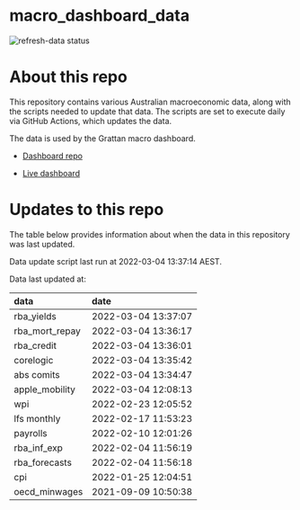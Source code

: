 
<!-- README.md is generated from README.Rmd. Please edit that file -->

# macro\_dashboard\_data

<!-- badges: start -->

![refresh-data
status](https://github.com/grattan/macro_dashboard_data/workflows/refresh-data/badge.svg)

<!-- badges: end -->

# About this repo

This repository contains various Australian macroeconomic data, along
with the scripts needed to update that data. The scripts are set to
execute daily via GitHub Actions, which updates the data.

The data is used by the Grattan macro dashboard.

  - [Dashboard repo](https://github.com/grattan/macrodashboard)

  - [Live dashboard](https://mattcowgill.shinyapps.io/macrodashboard/)

# Updates to this repo

The table below provides information about when the data in this
repository was last updated.

Data update script last run at 2022-03-04 13:37:14 AEST.

Data last updated at:

| data             | date                |
| :--------------- | :------------------ |
| rba\_yields      | 2022-03-04 13:37:07 |
| rba\_mort\_repay | 2022-03-04 13:36:17 |
| rba\_credit      | 2022-03-04 13:36:01 |
| corelogic        | 2022-03-04 13:35:42 |
| abs comits       | 2022-03-04 13:34:47 |
| apple\_mobility  | 2022-03-04 12:08:13 |
| wpi              | 2022-02-23 12:05:52 |
| lfs monthly      | 2022-02-17 11:53:23 |
| payrolls         | 2022-02-10 12:01:26 |
| rba\_inf\_exp    | 2022-02-04 11:56:19 |
| rba\_forecasts   | 2022-02-04 11:56:18 |
| cpi              | 2022-01-25 12:04:51 |
| oecd\_minwages   | 2021-09-09 10:50:38 |
